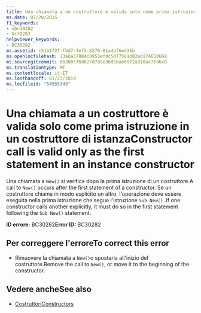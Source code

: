 ```yaml
---
title: Una chiamata a un costruttore è valida solo come prima istruzione in un costruttore di istanza
ms.date: 07/20/2015
f1_keywords:
- vbc30282
- bc30282
helpviewer_keywords:
- BC30282
ms.assetid: c51b172f-fbd7-4ef5-8276-01a4bf6ed35b
ms.openlocfilehash: 13a6a37884c0951efdc5d77561d02ed174650668
ms.sourcegitcommit: 6b308cf6d627d78ee36dbbae8972a310ac7fd6c8
ms.translationtype: MT
ms.contentlocale: it-IT
ms.lasthandoff: 01/23/2019
ms.locfileid: "54555349"
---
```

# <a name="constructor-call-is-valid-only-as-the-first-statement-in-an-instance-constructor"></a><span data-ttu-id="01f48-102">Una chiamata a un costruttore è valida solo come prima istruzione in un costruttore di istanza</span><span class="sxs-lookup"><span data-stu-id="01f48-102">Constructor call is valid only as the first statement in an instance constructor</span></span>
<span data-ttu-id="01f48-103">Una chiamata a `New()` si verifica dopo la prima istruzione di un costruttore.</span><span class="sxs-lookup"><span data-stu-id="01f48-103">A call to `New()` occurs after the first statement of a constructor.</span></span> <span data-ttu-id="01f48-104">Se un costruttore chiama in modo esplicito un altro, l'operazione deve essere eseguita nella prima istruzione che segue l'istruzione `Sub New()` .</span><span class="sxs-lookup"><span data-stu-id="01f48-104">If one constructor calls another explicitly, it must do so in the first statement following the `Sub New()` statement.</span></span>  
  
 <span data-ttu-id="01f48-105">**ID errore:** BC30282</span><span class="sxs-lookup"><span data-stu-id="01f48-105">**Error ID:** BC30282</span></span>  
  
## <a name="to-correct-this-error"></a><span data-ttu-id="01f48-106">Per correggere l'errore</span><span class="sxs-lookup"><span data-stu-id="01f48-106">To correct this error</span></span>  
  
-   <span data-ttu-id="01f48-107">Rimuovere la chiamata a `New()`o spostarla all'inizio del costruttore.</span><span class="sxs-lookup"><span data-stu-id="01f48-107">Remove the call to `New()`, or move it to the beginning of the constructor.</span></span>  
  
## <a name="see-also"></a><span data-ttu-id="01f48-108">Vedere anche</span><span class="sxs-lookup"><span data-stu-id="01f48-108">See also</span></span>
- [<span data-ttu-id="01f48-109">Costruttori</span><span class="sxs-lookup"><span data-stu-id="01f48-109">Constructors</span></span>](~/docs/visual-basic/programming-guide/concepts/object-oriented-programming.md#constructors)
